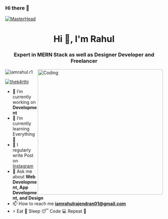 ### Hi there 👋

[![MasterHead](https://png.pngtree.com/template/20220428/ourmid/pngtree-hacker-typography-banner-with-cyber-attack-symbols-flat-image_1275293.jpg)](https://rishavchanda.io)
<h1 align="center">Hi 👋, I'm Rahul</h1>
<h3 align="center">Expert in MERN Stack as well as Designer Developer and Freelancer</h3>

<img align="right" alt="Coding" width="400" src="https://camo.githubusercontent.com/19db51af5f90f1b152bc0b9078f5fe97053955be5074f03f17019c70345bdcdb/68747470733a2f2f6d69726f2e6d656469756d2e636f6d2f6d61782f313336302f302a37513379765349765f7430696f4a2d5a2e676966">

<p align="left"> <img src="https://www.instagram.com/iamrahul.r1/" alt="iamrahul.r1" /> </p>

<p align="left"> <a href="https://twitter.com/rahulriyaz_" target="blank"><img src="https://img.shields.io/twitter/follow/thek4rthi?logo=twitter&style=for-the-badge" alt="thek4rthi" /></a> </p>

- 🔭 I’m currently working on **Development**
- 🌱 I’m currently learning Everything 🤣
- 📝 I regularly write Post on [Instagram](https://www.instagram.com/iamrahul.r1/)
- 💬 Ask me about **Web Development, App Development, and Design**
- 📫 How to reach me **iamrahulrajendran01@gmail.com**
- ⚡ Eat 🍔 Sleep 😴 Code 💻 Repeat 🔁
  
